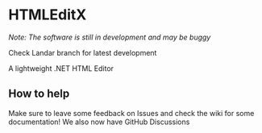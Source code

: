# HTMLEditX

*Note: The software is still in development and may be buggy*

Check Landar branch for latest development

A lightweight .NET HTML Editor

## How to help
Make sure to leave some feedback on Issues and check the wiki for some documentation! We also now have GitHub Discussions
